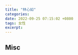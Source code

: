 ```yaml
---
title: "林心如"
categories: 
date: 2022-09-25 07:15:02 +0800
tags: 女性
excerpt: 
---
```













## Misc



